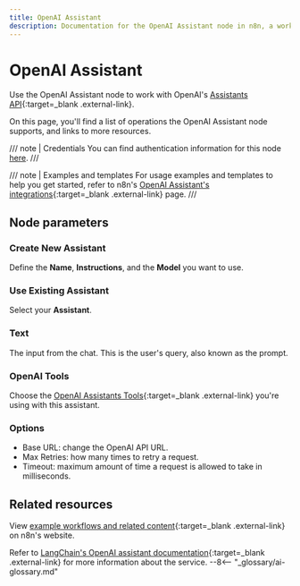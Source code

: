 ```yaml
---
title: OpenAI Assistant
description: Documentation for the OpenAI Assistant node in n8n, a workflow automation platform. Includes details of operations and configuration, and links to examples and credentials information.
---
```


# OpenAI Assistant

Use the OpenAI Assistant node to work with OpenAI's [Assistants API](https://platform.openai.com/docs/assistants/overview){:target=_blank .external-link}.

On this page, you'll find a list of operations the OpenAI Assistant node supports, and links to more resources.

///  note  | Credentials
You can find authentication information for this node [here](/integrations/builtin/credentials/openai/).
///

///  note  | Examples and templates
For usage examples and templates to help you get started, refer to n8n's [OpenAI Assistant's integrations](https://n8n.io/integrations/openai-assistant/){:target=_blank .external-link} page.
///	

## Node parameters

### Create New Assistant

Define the **Name**, **Instructions**, and the **Model** you want to use.

### Use Existing Assistant

Select your **Assistant**.

### Text

The input from the chat. This is the user's query, also known as the prompt.

### OpenAI Tools

Choose the [OpenAI Assistants Tools](https://platform.openai.com/docs/assistants/tools){:target=_blank .external-link} you're using with this assistant.

### Options

* Base URL: change the OpenAI API URL.
* Max Retries: how many times to retry a request.
* Timeout: maximum amount of time a request is allowed to take in milliseconds.

## Related resources

View [example workflows and related content](https://n8n.io/integrations/openai-assistant/){:target=_blank .external-link} on n8n's website.

Refer to [LangChain's OpenAI assistant documentation](https://js.langchain.com/docs/modules/agents/agent_types/openai_assistant){:target=_blank .external-link} for more information about the service.
--8<-- "_glossary/ai-glossary.md"
